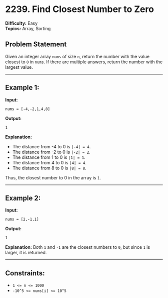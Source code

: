 # 2239. Find Closest Number to Zero

**Difficulty:** Easy <br>
**Topics:** Array, Sorting

## Problem Statement

Given an integer array `nums` of size `n`, return the number with the value closest to `0` in `nums`. If there are multiple answers, return the number with the largest value.

---

## Example 1:

**Input:**

```plaintext
nums = [-4,-2,1,4,8]
```

**Output:**

```plaintext
1
```

**Explanation:**

- The distance from -4 to 0 is `|-4| = 4`.
- The distance from -2 to 0 is `|-2| = 2`.
- The distance from 1 to 0 is `|1| = 1`.
- The distance from 4 to 0 is `|4| = 4`.
- The distance from 8 to 0 is `|8| = 8`.

Thus, the closest number to 0 in the array is `1`.

---

## Example 2:

**Input:**

```plaintext
nums = [2,-1,1]
```

**Output:**

```plaintext
1
```

**Explanation:**
Both `1` and `-1` are the closest numbers to `0`, but since `1` is larger, it is returned.

---

## Constraints:

- `1 <= n <= 1000`
- `-10^5 <= nums[i] <= 10^5`
